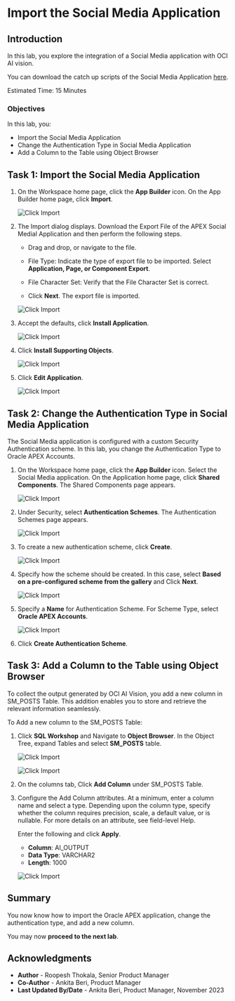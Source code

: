 # Import the Social Media Application

## Introduction

In this lab, you explore the integration of a Social Media application with OCI AI vision.

You can download the catch up scripts of the Social Media Application [here](https://objectstorage.us-ashburn-1.oraclecloud.com/p/LNAcA6wNFvhkvHGPcWIbKlyGkicSOVCIgWLIu6t7W2BQfwq2NSLCsXpTL9wVzjuP/n/c4u04/b/livelabsfiles/o/developer-library/APEX_Social_Media_HOL_FINAL.zip).


Estimated Time: 15 Minutes

### Objectives
In this lab, you:

- Import the Social Media Application
- Change the Authentication Type in Social Media Application
- Add a Column to the Table using Object Browser

## Task 1: Import the Social Media Application

1. On the Workspace home page, click the **App Builder** icon.
   On the App Builder home page, click **Import**.

    ![Click Import](images/import0.png " ")

2. The Import dialog displays. Download the Export File of the APEX Social Medial Application and then perform the following steps.
    - Drag and drop, or navigate to the file.

    - File Type: Indicate the type of export file to be imported. Select **Application, Page, or Component Export**.

    - File Character Set: Verify that the File Character Set is correct.

    - Click **Next**.
   The export file is imported.

    ![Click Import](images/import1.png " ")

3. Accept the defaults, click **Install Application**.

    ![Click Import](images/import.png " ")

4. Click **Install Supporting Objects**.

    ![Click Import](images/install-app2.png " ")

5. Click **Edit Application**.

   ![Click Import](images/edit-app1.png " ")

## Task 2: Change the Authentication Type in Social Media Application

The Social Media application is configured with a custom Security Authentication scheme. In this lab, you change the Authentication Type to Oracle APEX Accounts.

1. On the Workspace home page, click the **App Builder** icon. Select the Social Media application. On the Application home page, click **Shared Components**. The Shared Components page appears.

   ![Click Import](images/shared-comp1.png " ")

2. Under Security, select **Authentication Schemes**. The Authentication Schemes page appears.

   ![Click Import](images/sc-authentication.png " ")

3. To create a new authentication scheme, click **Create**.

   ![Click Import](images/create-button5.png " ")

4. Specify how the scheme should be created. In this case, select **Based on a pre-configured scheme from the gallery** and Click **Next**.

   ![Click Import](images/create-authentication-scheme.png " ")

5. Specify a **Name** for Authentication Scheme.  For Scheme Type, select **Oracle APEX Accounts**.

   ![Click Import](images/oracle-apex-accounts1.png " ")

6. Click **Create Authentication Scheme**.


## Task 3: Add a Column to the Table using Object Browser

To collect the output generated by OCI AI Vision, you add a new column in SM\_POSTS Table. This addition enables you to store and retrieve the relevant information seamlessly.

To Add a new column to the SM\_POSTS Table:

1. Click **SQL Workshop** and Navigate to **Object Browser**. In the Object Tree, expand Tables and select **SM_POSTS** table.

    ![Click Import](images/sql-work.png " ")

    ![Click Import](images/add-column.png " ")

2. On the columns tab, Click **Add Column** under SM\_POSTS Table.


3. Configure the Add Column attributes. At a minimum, enter a column name and select a type. Depending upon the column type, specify whether the column requires precision, scale, a default value, or is nullable. For more details on an attribute, see field-level Help.

   Enter the following and click **Apply**.
      - **Column**: AI_OUTPUT
      - **Data Type**: VARCHAR2
      - **Length**: 1000

   ![Click Import](images/ai-output-column.png " ")

## Summary

You now know how to import the Oracle APEX application, change the authentication type, and add a new column.

You may now **proceed to the next lab**.   

## Acknowledgments

- **Author** - Roopesh Thokala, Senior Product Manager
- **Co-Author** - Ankita Beri, Product Manager
- **Last Updated By/Date** - Ankita Beri, Product Manager, November 2023   
